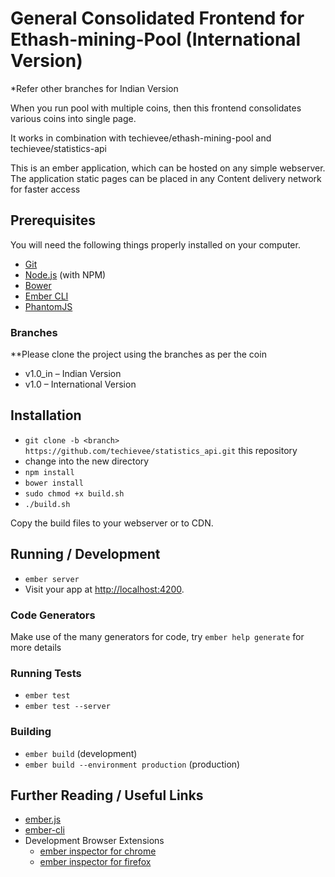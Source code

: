 # General Consolidated Frontend for Ethash-mining-Pool (International Version)

*Refer other branches for Indian Version

When you run pool with multiple coins, then this frontend consolidates various coins into single page.

It works in combination with techievee/ethash-mining-pool and techievee/statistics-api 

This is an ember application, which can be hosted on any simple webserver.
The application static pages can be placed in any Content delivery network for faster access

## Prerequisites

You will need the following things properly installed on your computer.

* [Git](http://git-scm.com/)
* [Node.js](http://nodejs.org/) (with NPM)
* [Bower](http://bower.io/)
* [Ember CLI](http://www.ember-cli.com/)
* [PhantomJS](http://phantomjs.org/)

### Branches 
**Please clone the project using the branches as  per the coin

* v1.0_in – Indian Version  
*	v1.0 – International Version



## Installation 

* `git clone -b <branch> https://github.com/techievee/statistics_api.git` this repository
* change into the new directory
* `npm install`
* `bower install`
* `sudo chmod +x build.sh`
* `./build.sh`

Copy the build files to your webserver or to CDN.

## Running / Development

* `ember server`
* Visit your app at [http://localhost:4200](http://localhost:4200).

### Code Generators

Make use of the many generators for code, try `ember help generate` for more details

### Running Tests

* `ember test`
* `ember test --server`

### Building

* `ember build` (development)
* `ember build --environment production` (production)

## Further Reading / Useful Links

* [ember.js](http://emberjs.com/)
* [ember-cli](http://www.ember-cli.com/)
* Development Browser Extensions
  * [ember inspector for chrome](https://chrome.google.com/webstore/detail/ember-inspector/bmdblncegkenkacieihfhpjfppoconhi)
  * [ember inspector for firefox](https://addons.mozilla.org/en-US/firefox/addon/ember-inspector/)

